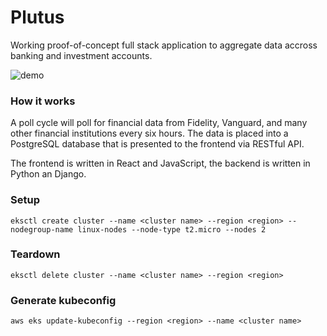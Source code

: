# Plutus
Working proof-of-concept full stack application to aggregate data accross banking and investment accounts.

![demo](https://github.com/caidenceus/vanguard-rest/assets/109473462/f56ba7da-4922-489b-a1c5-49e60cc1d49a)

### How it works

A poll cycle will poll for financial data from Fidelity, Vanguard, and many other financial institutions every six hours. The data is placed into a PostgreSQL database that is presented to the frontend via RESTful API.

The frontend is written in React and JavaScript, the backend is written in Python an Django.

### Setup

`eksctl create cluster --name <cluster name> --region <region> --nodegroup-name linux-nodes --node-type t2.micro --nodes 2`

### Teardown

`eksctl delete cluster --name <cluster name> --region <region>`

### Generate kubeconfig

`aws eks update-kubeconfig --region <region> --name <cluster name>`
